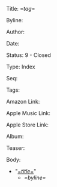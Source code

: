 <?nextrec?>
<?definegroup 1 "=$tag$=" ?>
<?ifendgroup 1 ?>
  
<?endif?>
<?ifnewgroup 1?>
<?output "../content/=$tag&f$=.md"?>
Title:  =$tag$=

Byline:

Author:

Date:

Status: 9 - Closed

Type:   Index

Seq:

Tags:

Amazon Link:

Apple Music Link:

Apple Store Link:

Album:

Teaser:

Body:

<?include "../theme-intros/=$tag&f$=.md" ?>

<?endif?>
* "[=$title$=](=$title&f$=.html)"  
    - *=$byline$=*

<?loop?>
